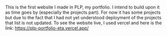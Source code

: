 This is the first website I made in PLP, my portfolio. I intend to build upon it as time goes by (especially the projects part). For now it has some projects but due to the fact that I had not yet understood deployment of the projects that list is not updated.
To see the website live, I used vercel and here is the link: https://plp-portfolio-eta.vercel.app/
